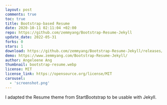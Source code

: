 ```yaml
---
layout: post
comments: true
toc: true
title: Bootstrap-based Resume
date: 2020-10-11 02:11:04 +02:00
repo: https://github.com/zemmyang/Bootstrap-Resume-Jekyll
update_date: 2022-05-31
forks: 0
stars: 1
download: https://github.com/zemmyang/Bootstrap-Resume-Jekyll/releases/tag/v1.0
demo: https://www.zemmyang.com/Bootstrap-Resume-Jekyll/
author: Angeleene Ang
thumbnail: bootstrap-resume.webp
license: MIT
license_link: https://opensource.org/license/MIT
carousel:
  - 'screenshot.png'
---
```


I adapted the Resume theme from StartBootstrap to be usable with Jekyll.
